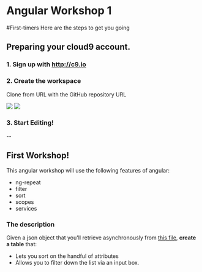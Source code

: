 Angular Workshop 1
================

#First-timers
Here are the steps to get you going

## Preparing your cloud9 account.
### 1. Sign up with http://c9.io
### 2. Create the workspace
Clone from URL with the GitHub repository URL

![](http://i.imgur.com/n04FZrW.png)
![](http://i.imgur.com/pMPjCwO.png)
### 3. Start Editing!
--

## First Workshop!
This angular workshop will use the following features of angular:
- ng-repeat
- filter
- sort
- scopes
- services

### The description
Given a json object that you'll retrieve asynchronously from [this file](https://github.com/feedhenry-training/odbc-integrations/blob/master/cloud/baseball_teams.min.json), **create a table** that: 
- Lets you sort on the handful of attributes
- Allows you to filter down the list via an input box.


